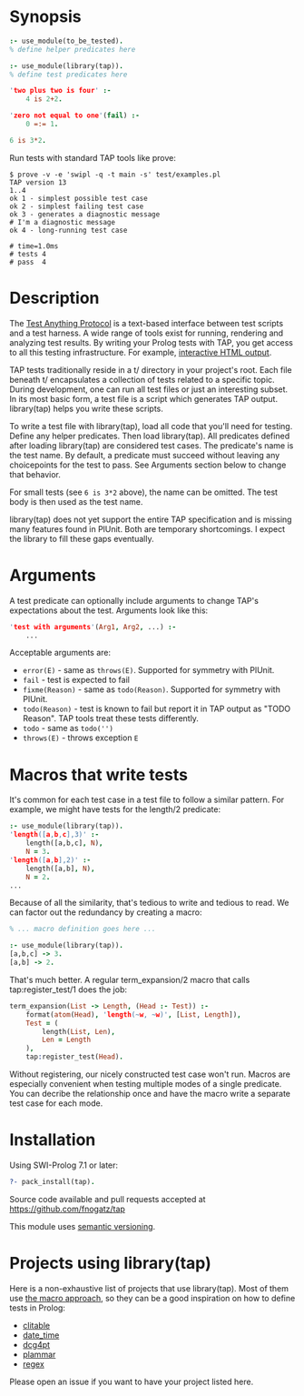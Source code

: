 # Synopsis

```prolog
:- use_module(to_be_tested).
% define helper predicates here

:- use_module(library(tap)).
% define test predicates here

'two plus two is four' :-
    4 is 2+2.

'zero not equal to one'(fail) :-
    0 =:= 1.

6 is 3*2.
```

Run tests with standard TAP tools like prove:

```shell
$ prove -v -e 'swipl -q -t main -s' test/examples.pl
TAP version 13
1..4
ok 1 - simplest possible test case
ok 2 - simplest failing test case
ok 3 - generates a diagnostic message
# I'm a diagnostic message
ok 4 - long-running test case

# time=1.0ms
# tests 4
# pass  4
```

# Description

The [Test Anything Protocol](http://testanything.org/) is a text-based
interface between test scripts and a test harness.  A wide range of
tools exist for running, rendering and analyzing test results.  By
writing your Prolog tests with TAP, you get access to all this
testing infrastructure.  For example,
[interactive HTML output](http://www.spurkis.org/TAP-Formatter-HTML/test-output.html).

TAP tests traditionally reside in a t/ directory in your project's
root.  Each file beneath t/ encapsulates a collection of tests related
to a specific topic. During development, one can run all test files or
just an interesting subset.  In its most basic form, a test file is a
script which generates TAP output.  library(tap) helps you
write these scripts.

To write a test file with library(tap), load all code that you'll need
for testing.  Define any helper predicates.  Then load library(tap).
All predicates defined after loading library(tap) are considered test
cases.  The predicate's name is the test name.  By default, a
predicate must succeed without leaving any choicepoints for the test
to pass.  See Arguments section below to change that behavior.

For small tests (see `6 is 3*2` above), the name can be omitted.  The
test body is then used as the test name.

library(tap) does not yet support the entire TAP specification and is
missing many features found in PlUnit.  Both are temporary shortcomings.
I expect the library to fill these gaps eventually.

# Arguments

A test predicate can optionally include arguments to change TAP's
expectations about the test.  Arguments look like this:

```prolog
'test with arguments'(Arg1, Arg2, ...) :-
    ...
```

Acceptable arguments are:

  * `error(E)` - same as `throws(E)`. Supported for symmetry with PlUnit.
  * `fail` - test is expected to fail
  * `fixme(Reason)` - same as `todo(Reason)`. Supported for symmetry with PlUnit.
  * `todo(Reason)` - test is known to fail but report it in TAP output as "TODO Reason".  TAP tools treat these tests differently.
  * `todo` - same as `todo('')`
  * `throws(E)` - throws exception `E`

# <a name="macros"></a>Macros that write tests

It's common for each test case in a test file to follow a similar pattern.
For example, we might have tests for the length/2 predicate:

```prolog
:- use_module(library(tap)).
'length([a,b,c],3)' :-
    length([a,b,c], N),
    N = 3.
'length([a,b],2)' :-
    length([a,b], N),
    N = 2.
...
```

Because of all the similarity, that's tedious to write and tedious to
read.  We can factor out the redundancy by creating a macro:

```prolog
% ... macro definition goes here ...

:- use_module(library(tap)).
[a,b,c] -> 3.
[a,b] -> 2.
```

That's much better.  A regular term_expansion/2 macro that calls
tap:register_test/1 does the job:

```prolog
term_expansion(List -> Length, (Head :- Test)) :-
    format(atom(Head), 'length(~w, ~w)', [List, Length]),
    Test = (
        length(List, Len),
        Len = Length
    ),
    tap:register_test(Head).
```

Without registering, our nicely constructed test case won't run.  Macros are
especially convenient when testing multiple modes of a single predicate.  You
can decribe the relationship once and have the macro write a separate test case
for each mode.

# Installation

Using SWI-Prolog 7.1 or later:

```prolog
?- pack_install(tap).
```

Source code available and pull requests accepted at
https://github.com/fnogatz/tap

This module uses [semantic versioning](http://semver.org/).

# Projects using library(tap)

Here is a non-exhaustive list of projects that use library(tap). Most of them use [the macro approach](#macros), so they can be a good inspiration on how to define tests in Prolog:

- [clitable](https://github.com/fnogatz/clitable)
- [date_time](https://github.com/fnogatz/date_time)
- [dcg4pt](https://github.com/fnogatz/dcg4pt)
- [plammar](https://github.com/fnogatz/plammar)
- [regex](https://github.com/mndrix/regex)

Please open an issue if you want to have your project listed here.
